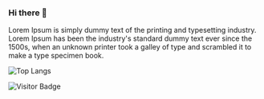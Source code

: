 ### Hi there 👋

Lorem Ipsum is simply dummy text of the printing and typesetting industry. Lorem Ipsum has been the industry's standard dummy text ever since the 1500s, when an unknown printer took a galley of type and scrambled it to make a type specimen book.

![Top Langs](https://github-readme-stats.vercel.app/api/top-langs/?username=ddr137&hide=TeX&layout=compact)

![Visitor Badge](https://visitor-badge.laobi.icu/badge?page_id=ddr137)

